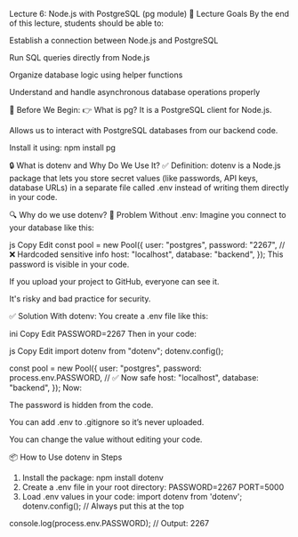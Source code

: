 Lecture 6: Node.js with PostgreSQL (pg module)
🎯 Lecture Goals
By the end of this lecture, students should be able to:

Establish a connection between Node.js and PostgreSQL

Run SQL queries directly from Node.js

Organize database logic using helper functions

Understand and handle asynchronous database operations properly

🧠 Before We Begin:
👉 What is pg?
It is a PostgreSQL client for Node.js.

Allows us to interact with PostgreSQL databases from our backend code.

 Install it using:
npm install pg


🔒 What is dotenv and Why Do We Use It?
✅ Definition:
dotenv is a Node.js package that lets you store secret values (like passwords, API keys, database URLs) in a separate file called .env instead of writing them directly in your code.

🔍 Why do we use dotenv?
🚫 Problem Without .env:
Imagine you connect to your database like this:

js
Copy
Edit
const pool = new Pool({
  user: "postgres",
  password: "2267",     // ❌ Hardcoded sensitive info
  host: "localhost",
  database: "backend",
});
This password is visible in your code.

If you upload your project to GitHub, everyone can see it.

It's risky and bad practice for security.

✅ Solution With dotenv:
You create a .env file like this:

ini
Copy
Edit
PASSWORD=2267
Then in your code:

js
Copy
Edit
import dotenv from "dotenv";
dotenv.config();

const pool = new Pool({
  user: "postgres",
  password: process.env.PASSWORD,  // ✅ Now safe
  host: "localhost",
  database: "backend",
});
Now:

The password is hidden from the code.

You can add .env to .gitignore so it’s never uploaded.

You can change the value without editing your code.

📦 How to Use dotenv in Steps
1. Install the package:
npm install dotenv
2. Create a .env file in your root directory:
PASSWORD=2267
PORT=5000
3. Load .env values in your code:
import dotenv from 'dotenv';
dotenv.config(); // Always put this at the top

console.log(process.env.PASSWORD); // Output: 2267

